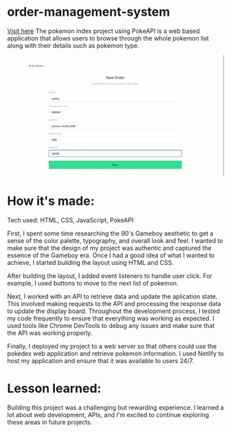 # order-management-system
 <a href="https://pokedexbysadika.netlify.app/">Visit here</a>
The pokemon index project using PokeAPI is a web based application that allows users to browse through the whole pokemon list along with their details such as pokemon type.

<img src="./demo.gif">

# How it's made:
Tech used: HTML, CSS, JavaScript, PokeAPI

First, I spent some time researching the 90's Gameboy aesthetic to get a sense of the color palette, typography, and overall look and feel. I wanted to make sure that the design of my project was authentic and captured the essence of the Gameboy era.
Once I had a good idea of what I wanted to achieve, I started building the layout using HTML and CSS.

After building the layout, I added event listeners to handle user click. For example, I used buttons to move to the next list of pokemon.

Next, I worked with an API to retrieve data and update the aplication state. This involved making requests to the API and processing the response data to update the display board.
Throughout the development process, I tested my code frequently to ensure that everything was working as expected. I used tools like Chrome DevTools to debug any issues and make sure that the API was working properly.

Finally, I deployed my project to a web server so that others could use the pokedex web application and retrieve pokemon information. I used Netlify to host my application and ensure that it was available to users 24/7.

# Lesson learned:
Building this project was a challenging but rewarding experience. I learned a lot about web development, APIs, and I'm excited to continue exploring these areas in future projects.
